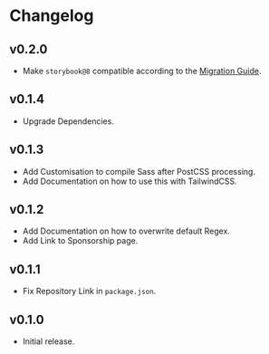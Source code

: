 # Changelog

## v0.2.0

- Make `storybook@8` compatible according to the [Migration Guide](https://storybook.js.org/docs/8.0/addons/addon-migration-guide#key-changes-for-addons).

## v0.1.4

- Upgrade Dependencies.

## v0.1.3

- Add Customisation to compile Sass after PostCSS processing.
- Add Documentation on how to use this with TailwindCSS.

## v0.1.2

- Add Documentation on how to overwrite default Regex.
- Add Link to Sponsorship page.

## v0.1.1

- Fix Repository Link in `package.json`.

## v0.1.0

- Initial release.
